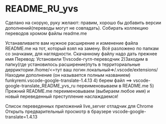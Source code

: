 # README_RU_yvs
Сделано на скорую, руку желают: правим,
хорошо бы добавить версии дополнений(переводы могут не совпадать).
Собирать коллекцию переводов хромом
файлы readme.me

Устанавливаете вам нужное расширение и изменение файла
README.me на тот, который взял на замену.
Всё разложено по папкам со значками, для наглядности.
Скачанному файлу надо дать прежнее имя
Перевод: Установили
    1)vscode-гугл-переводчик
    2)Заходим в папку(где установилось расширение)путь в территориальные дерриктории
    /home/<=тут ваш логин локальный=>/.vscode/extensions/
    Находим дополнение (он называется полным названием) funkyremi.vscode-google-translate-1.4.13
    4) берем файл ==> vscode-google-translate_README_yvs_ru переименовываем в README.me
    5) Прежний README.me переименовываем (выбираем любое имя) и новый переведенный преступление
    наслаждаемся!

Список переведенных приложений
    live_server
    отладчик для Chrome
    Открыть предварительный просмотр в браузере
    vscode-google-translate=1.4.13
